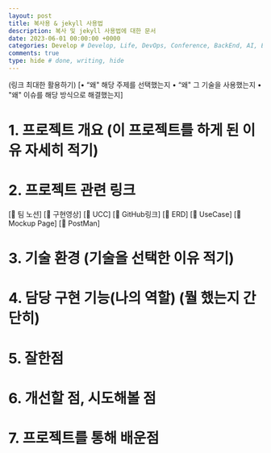 ```yaml
---
layout: post
title: 복사용 & jekyll 사용법
description: 복사 및 jekyll 사용법에 대한 문서
date: 2023-06-01 00:00:00 +0000
categories: Develop # Develop, Life, DevOps, Conference, BackEnd, AI, Etc, retrospect, Algorithm, ComputerScience
comments: true
type: hide # done, writing, hide
---
```


(링크 최대한 활용하기)
[• “왜" 해당 주제를 선택했는지
• “왜" 그 기술을 사용했는지
• "왜" 이슈를 해당 방식으로 해결했는지]

# 1. 프로젝트 개요 (이 프로젝트를 하게 된 이유 자세히 적기)

# 2. 프로젝트 관련 링크

[🔗 팀 노션]
[🔗 구현영상]
[🔗 UCC]
[🔗 GitHub링크]
[🔗 ERD]
[🔗 UseCase]
[🔗 Mockup Page]
[🔗 PostMan]

# 3. 기술 환경 (기술을 선택한 이유 적기)

# 4. 담당 구현 기능(나의 역할) (뭘 했는지 간단히)

# 5. 잘한점

# 6. 개선할 점, 시도해볼 점

# 7. 프로젝트를 통해 배운점
